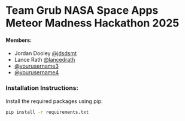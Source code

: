 # Team Grub NASA Space Apps Meteor Madness Hackathon 2025
#### Members:
- Jordan Dooley [@jdsdsmt](https://github.com/jdsdsmt) 
- Lance Rath [@lancedrath](https://github.com/lancedrath)
- [@yourusername3]()
- [@yourusername4]()

### Installation Instructions:
Install the required packages using pip:
```bash
pip install -r requirements.txt
```